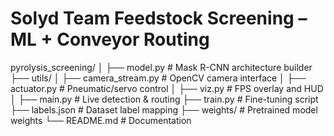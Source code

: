 # Solyd Team Feedstock Screening – ML + Conveyor Routing


pyrolysis_screening/
│
├── model.py                # Mask R-CNN architecture builder
├── utils/
│   ├── camera_stream.py    # OpenCV camera interface
│   ├── actuator.py         # Pneumatic/servo control
│   ├── viz.py              # FPS overlay and HUD
│
├── main.py                 # Live detection & routing
├── train.py                # Fine-tuning script
├── labels.json             # Dataset label mapping
├── weights/                # Pretrained model weights
└── README.md               # Documentation

